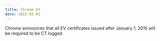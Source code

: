 ```yaml
---
title: Chrome EV
date: 2015-05-01
---
```


Chrome announces that all EV certificates issued after January 1, 2015 will be required to be CT logged.
